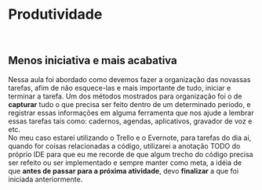 # Produtividade

<br>

## Menos iniciativa e mais acabativa

Nessa aula foi abordado como devemos fazer a organização das novassas tarefas, afim de não esquece-las e mais importante de tudo, iniciar e terminar a tarefa. Um dos métodos mostrados para organização foi o de __capturar__ tudo o que precisa ser feito dentro de um determinado periodo, e registrar essas informações em alguma ferramenta que nos ajude a lembrar essas tarefas tais como: cadernos, agendas, aplicativos, gravador de voz e etc. <br>
No meu caso estarei utilizando o Trello e o Evernote, para tarefas do dia ai, quando for coisas relacionadas a código, utilizarei a anotação TODO do próprio IDE para que eu me recorde de que algum trecho do código precisa ser refeito ou ser implementado e sempre manter como meta, a idéia de que __antes de passar para a próxima atividade__, devo __finalizar__ a que foi iniciada anteriormente.

